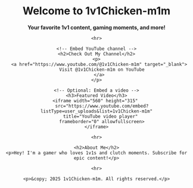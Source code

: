 <!DOCTYPE html>
<html lang="en">
<head>
  <meta charset="UTF-8">
  <title>1v1Chicken-m1m | YouTube Channel</title>
</head>
<body>
  <center>
    <h1>Welcome to 1v1Chicken-m1m</h1>
    <p><strong>Your favorite 1v1 content, gaming moments, and more!</strong></p>
    
    <hr>

    <!-- Embed YouTube channel -->
    <h2>Check Out My Channel</h2>
    <p>
      <a href="https://www.youtube.com/@1v1Chicken-m1m" target="_blank">
        Visit @1v1Chicken-m1m on YouTube
      </a>
    </p>

    <!-- Optional: Embed a video -->
    <h3>Featured Video</h3>
    <iframe width="560" height="315" 
        src="https://www.youtube.com/embed?listType=user_uploads&list=1v1Chicken-m1m"
        title="YouTube video player" 
        frameborder="0" allowfullscreen>
    </iframe>

    <hr>

    <h2>About Me</h2>
    <p>Hey! I'm a gamer who loves 1v1s and clutch moments. Subscribe for epic content!</p>

    <hr>

    <p>&copy; 2025 1v1Chicken-m1m. All rights reserved.</p>
  </center>
</body>
</html>
